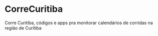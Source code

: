 CorreCuritiba
=============

Corre Curitiba, códigos e apps pra monitorar calendários de corridas na região de Curitiba